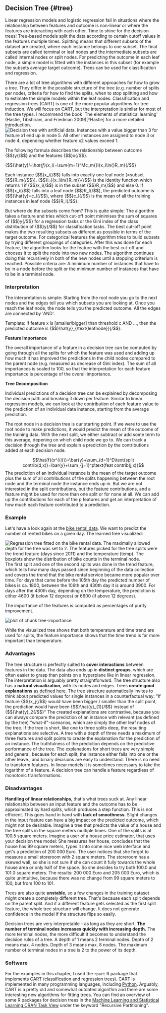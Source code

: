 

## Decision Tree {#tree}
Linear regression models and logistic regression fail in situations where the relationship between features and outcome is non-linear or where the features are interacting with each other.
Time to shine for the decision trees!
Tree-based models split the data according to certain cutoff values in the features multiple times.
Splitting means that different subsets of the dataset are created, where each instance belongs to one subset.
The final subsets are called terminal or leaf nodes and the intermediate subsets are called internal nodes or split nodes.
For predicting the outcome in each leaf node, a simple model is fitted with the instances in this subset (for example the subsets average target outcome).
Trees can be used for classification and regression.

There are a lot of tree algorithms with different approaches for how to grow a tree.
They differ in the possible structure of the tree (e.g. number of splits per node), criteria for how to find the splits, when to stop splitting and how to estimate the simple models within the leaf nodes.
Classification and regression trees (CART) is one of the more popular algorithms for tree induction.
We will focus on CART, but the interpretation is similar for most of the tree types.
I recommend the book 'The elements of statistical learning' (Hastie, Tibshirani, and Friedman 2009)[^Hastie] for a more detailed introduction.
![Decision tree with artificial data. Instances with a value bigger than 3 for feature x1 end up in node 5. All other instances are assigned to node 3 or node 4, depending whether feature x2 values exceed 1.](images/tree-artificial-1.png)

The following formula describes the relationship between outcome {$$}y{/$$} and the features {$$}x{/$$}.

{$$}\hat{y}_i=\hat{f}(x_i)=\sum_{m=1}^Mc_m{}I\{x_i\in{}R_m\}{/$$}

Each instance {$$}x_i{/$$} falls into exactly one leaf node (=subset {$$}R_m{/$$}). {$$}I_{\{x_i\in{}R_m\}}{/$$} is the identity function which returns 1 if {$$}x_i{/$$} is in the subset {$$}R_m{/$$} and else 0.
If {$$}x_i{/$$} falls into a leaf node {$$}R_l{/$$}, the predicted outcome is {$$}\hat{y}=c_l{/$$}, where {$$}c_l{/$$} is the mean of all the training instances in leaf node {$$}R_l{/$$}.

But where do the subsets come from?
This is quite simple:
The algorithm takes a feature and tries which cut-off point minimises the sum of squares of {$$}y{/$$} for a regression tasks or the Gini index of the class distribution of {$$}y{/$$} for classification tasks.
The best cut-off point makes the two resulting subsets as different as possible in terms of the target outcome.
For categorical features the algorithm tries to build subsets by trying different groupings of categories.
After this was done for each feature, the algorithm looks for the feature with the best cut-off and chooses it to split the node into two new nodes.
The algorithm continues doing this recursively in both of the new nodes until a stopping criterium is reached.
Possible criteria are:
A minimum number of instances that have to be in a node before the split or the minimum number of instances that have to be in a terminal node.

### Interpretation
The interpretation is simple:
Starting from the root node you go to the next nodes and the edges tell you which subsets you are looking at.
Once you reach the leaf node, the node tells you the predicted outcome.
All the edges are connected by 'AND'.

Template: If feature x is [smaller/bigger] than threshold c AND ..., then the predicted outcome is {$$}\hat{y}_{\text{leafnode}}{/$$}.

**Feature Importance**

The overall importance of a feature in a decision tree can be computed by going through all the splits for which the feature was used and adding up how much it has improved the predictions in the child nodes compared to the parent node (e.g. measured as decrease of Gini index).
The sum of all importances is scaled to 100, so that the interpretation for each feature importance is percentage of the overall importance.

**Tree Decomposition**

Individual predictions of a decision tree can be explained by decomposing the decision path and breaking it down per feature.
Similar to linear regression models, we can look at the contribution of each feature value to the prediction of an individual data instance, starting from the average prediction.

The root node in a decision tree is our starting point.
If we were to use the root node to make predictions, it would predict the mean of the outcome of the training data.
With the next split, we either subtract or add some term to this average, depening on which child node we go to.
We can track a decision through the tree and explain a prediction by the contributions  added at each decision node.


$$\hat{f}(x^{(i)})=\bar{y}+\sum_{d=1}^D\text{split contrib(d,x)}=\bar{y}+\sum_{j=1}^p\text{feat contrib(j,x)}$$
The prediction of an individual instance is the mean of the target outcome plus the sum of all contributions of the splits happening between the root node and the terminal node the instance ends up in.
But we are not interested in the split contributions, but the feature contributions, and a feature might be used for more than one split or for none at all.
We can add up the contributions for each of the p features and get an interpretation of how much each feature contributed to a prediction.

### Example
Let's have a look again at the [bike rental data](#bike-data).
We want to predict the number of rented bikes on a given day. The learned tree visualized:

![Regression tree fitted on the bike rental data. The maximally allowed depth for the tree was set to 2. The features picked for the tree splits were the trend feature (days since 2011) and the temperature (temp). The boxplots show the distribution of bike counts in the terminal node.](images/tree-example-1.png)
The first split and one of the second splits was done in the trend feature, which tells how many days passed since beginning of the data collection and covers the trend that the bike rental service became more popular over time.
For days that came before the 105th day the predicted number of bikes is ca. 1800, between the 106th and 430th day it is around 3900.
For days after the 430th day, depending on the temperature, the prediction is either 4600 (if below 12 degrees) or 6600 (if above 12 degrees).

The importance of the features is computed as percentages of purity improvement.

![plot of chunk tree-importance](images/tree-importance-1.png)

While the visualized tree shows that both temperature and time trend are used for splits, the feature importance shows that the time trend is far more important than temperature.

### Advantages
The tree structure is perfectly suited to **cover interactions** between features in the data.
The data also ends up in **distinct groups**, which are often easier to grasp than points on a hyperplane like in linear regression.
The interpretation is arguably pretty straightforward.
The tree structure also has a **natural visualization**, with its nodes and edges.
Trees **create good explanations** [as defined here](#good-explanation).
The tree structure automatically invites to think about predicted values for single instances in a counterfactual way:
"If feature {$$}x_j{/$$} would have been bigger / smaller than the split point, the prediction would have been {$$}\hat{y}_{1}{/$$} instead of {$$}\hat{y}_2{/$$}"
The created explanations are contrastive, because you can always compare the prediction of an instance with relevant (as defined by the tree) "what-if"-scenarios, which are simply the other leaf nodes of the tree.
If the tree is short, like one to three splits deep, the resulting explanations are selective.
A tree with a depth of three needs a maximum of three features and split points to create the explanation for the prediction of an instance.
The truthfulness of the prediction depends on the predictive performance of the tree.
The explanations for short trees are very simple and general, because for each split, the instance either falls into one or the other leave., and binary decisions are easy to understand.
There is no need to transform features. 
In linear models it is sometimes necessary to take the logarithm of a feature. 
A decision tree can handle a feature regardless of monotonic transformations.



### Disadvantages
**Handling of linear relationships**, that's what trees suck at.
Any linear relationship between an input feature and the outcome has to be approximated by hard splits, which produces a step function.
This is not efficient.
This goes hand in hand with **lack of smoothness**.
Slight changes in the input feature can have a big impact on the predicted outcome, which might not be desirable.
Imagine a tree that predicts the value of a house and the tree splits in the square meters multiple times.
One of the splits is at 100.5 square meters.
Imagine a user of a house price estimator, that uses your decision tree model: She measures her house, concludes that the house has 99 square meters, types it into some nice web interface and get's a prediction of 200 000 Euro.
The user notices that she forgot to measure a small storeroom with 2 square meters.
The storeroom has a skewed wall, so she is not sure if she can count it fully towards the whole house area or only half of the space.
So she decides to try both 100.0 and 101.0 square meters.
The results: 200 000 Euro and 205 000 Euro, which is quite unintuitive, because there was no change from 99 square meters to 100, but from 100 to 101.

Trees are also quite **unstable**, so a few changes in the training dataset might create a completely different tree.
That's because each split depends on the parent split.
And if a different feature gets selected as the first split feature, the whole tree structure will change.
It does not generate confidence in the model if the structure flips so easily.

Decision trees are very interpretable - as long as they are short.
**The number of terminal nodes increases quickly with increasing depth.**
The more terminal nodes, the more difficult it becomes to understand the decision rules of a tree.
A depth of 1 means 2 terminal nodes.
Depth of 2 means max. 4 nodes. 
Depth of 3 means max. 8 nodes.
The maximum number of terminal nodes in a tree is 2 to the power of its depth.


### Software

For the examples in this chapter, I used the `rpart` R package that implements CART (classification and regression trees).
CART is implemented in many programming languages, including [Python](https://scikit-learn.org/stable/modules/tree.html).
Arguably, CART is a pretty old and somewhat outdated algorithm and there are some interesting new algorithms for fitting trees.
You can find an overview of some R packages for decision trees in the [Machine Learning and Statistical Learning CRAN Task View](https://cran.r-project.org/web/views/MachineLearning.html) under the keyword "Recursive Partitioning".






